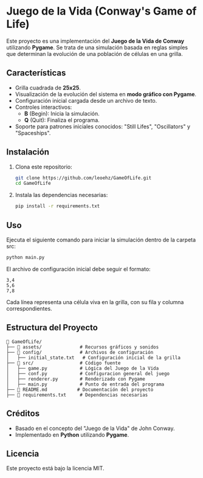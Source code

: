 # Juego de la Vida (Conway's Game of Life)

Este proyecto es una implementación del **Juego de la Vida de Conway** utilizando **Pygame**. Se trata de una simulación basada en reglas simples que determinan la evolución de una población de células en una grilla.

## Características
- Grilla cuadrada de **25x25**.
- Visualización de la evolución del sistema en **modo gráfico con Pygame**.
- Configuración inicial cargada desde un archivo de texto.
- Controles interactivos:
  - **B** (Begin): Inicia la simulación.
  - **Q** (Quit): Finaliza el programa.
- Soporte para patrones iniciales conocidos: "Still Lifes", "Oscillators" y "Spaceships".

## Instalación
1. Clona este repositorio:
   ```bash
   git clone https://github.com/leoehz/GameOfLife.git
   cd GameOfLife
   ```
2. Instala las dependencias necesarias:
   ```bash
   pip install -r requirements.txt
   ```

## Uso
Ejecuta el siguiente comando para iniciar la simulación dentro de la carpeta src:
```bash
python main.py
```

El archivo de configuración inicial debe seguir el formato:
```
3,4
5,6
7,8
```
Cada línea representa una célula viva en la grilla, con su fila y columna correspondientes.

## Estructura del Proyecto
```
📂 GameOfLife/
├── 📂 assets/              # Recursos gráficos y sonidos
├── 📂 config/              # Archivos de configuración
│   ├── initial_state.txt   # Configuración inicial de la grilla
├── 📂 src/                 # Código fuente
│   ├── game.py            # Lógica del Juego de la Vida
│   ├── conf.py            # Configuracion general del juego
│   ├── renderer.py        # Renderizado con Pygame
│   ├── main.py            # Punto de entrada del programa
├── 📜 README.md           # Documentación del proyecto
├── 📜 requirements.txt     # Dependencias necesarias
```

## Créditos
- Basado en el concepto del "Juego de la Vida" de John Conway.
- Implementado en **Python** utilizando **Pygame**.

## Licencia
Este proyecto está bajo la licencia MIT.

